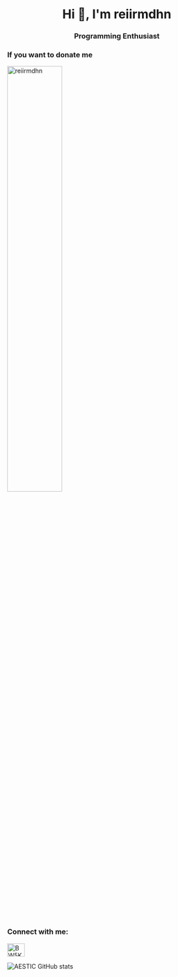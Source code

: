 <h1 align="center">Hi 👋, I'm reiirmdhn</h1>
<h3 align="center">Programming Enthusiast</h3>

<h3 align="left">If you want to donate me</h3>
<p align="left">
<a href="https://sociabuzz.com/aestic/donate" target="blank"><img align="center" src="https://sociabuzz.s3.ap-southeast-1.amazonaws.com//landing-page/img/sociabuzz-logo.png" alt="reiirmdhn" height="50%" width="50%" /></a>
</p>

<h3 align="left">Connect with me:</h3>
<p align="left">
<a href="https://discordapp.com/users/359328319759450113/" target="blank"><img align="center" src="https://raw.githubusercontent.com/rahuldkjain/github-profile-readme-generator/master/src/images/icons/Social/discord.svg" alt="BW5KA78SXW" height="30" width="40" /></a>
</p>

![AESTIC GitHub stats](https://github-readme-stats.vercel.app/api?username=reiirmdhn&show_icons=true&theme=github_dark)
